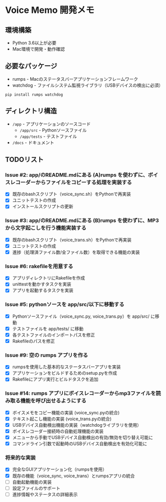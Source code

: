 # Voice Memo 開発メモ

## 環境構築

- Python 3.6以上が必要
- Mac環境で開発・動作確認

## 必要なパッケージ

- rumps - Macのステータスバーアプリケーションフレームワーク
- watchdog - ファイルシステム監視ライブラリ（USBデバイスの検出に必須）

```
pip install rumps watchdog
```

## ディレクトリ構造

- `/app` - アプリケーションのソースコード
  - `/app/src` - Pythonソースファイル
  - `/app/tests` - テストファイル
- `/docs` - ドキュメント

## TODOリスト

### Issue #2: app/のREADME.mdにある (A)rumps を使わずに、ボイスレコーダーからファイルをコピーする処理を実装する

- [x] 既存のbashスクリプト（voice_sync.sh）をPythonで再実装
- [x] ユニットテストの作成
- [x] インストールスクリプトの更新

### Issue #3: app/のREADME.mdにある (B)rumps を使わずに、MP3 から文字起こしを行う機能実装する

- [x] 既存のbashスクリプト（voice_trans.sh）をPythonで再実装
- [x] ユニットテストの作成
- [x] 進捗（処理済ファイル数/全ファイル数）を取得できる機能の実装

### Issue #6: rakefileを用意する

- [x] アプリディレクトリにRakefileを作成
- [x] unittestを動かすタスクを実装
- [x] アプリを起動するタスクを実装

### Issue #5: pythonソースを app/src/以下に移動する

- [x] Pythonソースファイル（voice_sync.py, voice_trans.py）を app/src/ に移動
- [x] テストファイルを app/tests/ に移動
- [x] 各テストファイルのインポートパスを修正
- [x] Rakefileのパスを修正

### Issue #9: 空の rumps アプリを作る

- [x] rumpsを使用した基本的なステータスバーアプリを実装
- [x] アプリケーションをビルドするためのsetup.pyを作成
- [x] Rakefileにアプリ実行とビルドタスクを追加

### Issue #14: rumps アプリにボイスレコーダーからmp3ファイルを読み取る機能を呼び出せるようにする

- [x] ボイスメモをコピー機能の実装 (voice_sync.pyの統合)
- [x] テキスト起こし機能の実装 (voice_trans.pyの統合)
- [x] USBデバイス自動検出機能の実装（watchdogライブラリを使用）
- [x] ボイスレコーダー接続時の自動処理機能の実装
- [x] メニューから手動でUSBデバイス自動検出の有効/無効を切り替え可能に
- [x] コマンドライン引数で起動時のUSBデバイス自動検出を有効化可能に

### 将来的な実装

- [x] 完全なGUIアプリケーション化（rumpsを使用）
- [x] 既存の機能（voice_sync, voice_trans）とrumpsアプリの統合
- [ ] 自動起動機能の実装
- [ ] 設定ファイルのサポート
- [ ] 進捗情報やステータスの詳細表示
